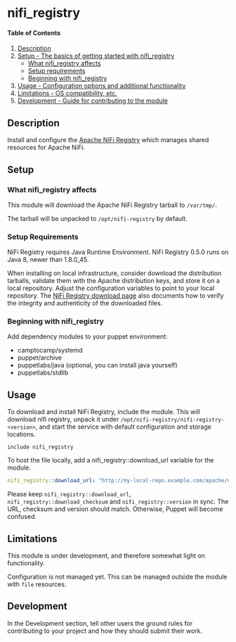 # nifi_registry

#### Table of Contents

1. [Description](#description)
2. [Setup - The basics of getting started with nifi_registry](#setup)
    * [What nifi_registry affects](#what-nifi_registry-affects)
    * [Setup requirements](#setup-requirements)
    * [Beginning with nifi_registry](#beginning-with-nifi_registry)
3. [Usage - Configuration options and additional functionality](#usage)
4. [Limitations - OS compatibility, etc.](#limitations)
5. [Development - Guide for contributing to the module](#development)

## Description

Install and configure the [Apache NiFi
Registry](https://nifi.apache.org/registry.html) which manages shared
resources for Apache NiFi.

## Setup

### What nifi_registry affects

This module will download the Apache NiFi Registry tarball to
`/var/tmp/`.

The tarball will be unpacked to `/opt/nifi-registry` by default.

### Setup Requirements

NiFi Registry requires Java Runtime Environment. NiFi Registry 0.5.0
runs on Java 8, newer than 1.8.0_45.

When installing on local infrastructure, consider download the
distribution tarballs, validate them with the Apache distribution
keys, and store it on a local repository. Adjust the configuration
variables to point to your local repository. The [NiFi Registry
download page](https://nifi.apache.org/registry.html) also documents
how to verify the integrity and authenticity of the downloaded files.

### Beginning with nifi_registry

Add dependency modules to your puppet environment:

- camptocamp/systemd
- puppet/archive
- puppetlabs/java (optional, you can install java yourself)
- puppetlabs/stdlib

## Usage

To download and install NiFi Registry, include the module. This will
download nifi registry, unpack it under
`/opt/nifi-registry/nifi-registry-<version>`, and start the service
with default configuration and storage locations.

```puppet
include nifi_registry
```
To host the file locally, add a nifi_registry::download_url variable for the
module.

```yaml
nifi_registry::download_url: "http://my-local-repo.example.com/apache/nifi-registry/0.5.0/nifi-registry-0.5.0-bin.tar.gz"
```

Please keep `nifi_registry::download_url`,
`nifi_registry::download_checksum` and `nifi_registry::version` in
sync. The URL, checksum and version should match. Otherwise, Puppet
will become confused.

## Limitations

This module is under development, and therefore somewhat light on
functionality.

Configuration is not managed yet. This can be managed outside the module
with `file` resources.

## Development

In the Development section, tell other users the ground rules for
contributing to your project and how they should submit their work.
